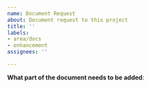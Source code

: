 ```yaml
---
name: Document Request
about: Document request to this project
title: ''
labels:
- area/docs
- enhancement
assignees: ''

---
```


**What part of the document needs to be added**:
